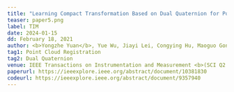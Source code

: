 ```yaml
---
title: "Learning Compact Transformation Based on Dual Quaternion for Point Cloud Registration" 
teaser: paper5.png
label: TIM
date: 2024-01-15
dd: February 18, 2021
author: <b>Yongzhe Yuan</b>, Yue Wu, Jiayi Lei, Congying Hu, Maoguo Gong, Xiaolong Fan, Wenping Ma, Qiguang Miao
tag1: Point Cloud Registration
tag2: Dual Quaternion
venue: IEEE Transactions on Instrumentation and Measurement <b>(SCI Q2 TOP)</b>
paperurl: https://ieeexplore.ieee.org/abstract/document/10381830
codeurl: https://ieeexplore.ieee.org/abstract/document/9357940
---
```

